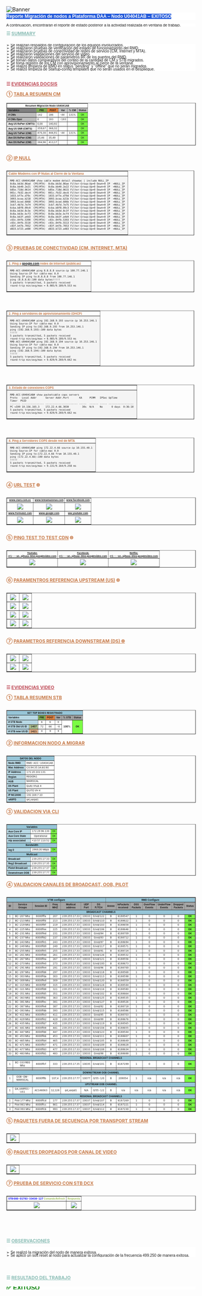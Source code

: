 <html>
<head>
<meta charset="UTF-8" />
    <meta name="viewport" content=
        "width=device-width, initial-scale=1.0" <meta/>
<title>DAA Report</title>
</head>
<body>
<img src="https://github.com/rodoxplo/daa/blob/main/template-daa-raw/IMG-20250306104014185.png?raw=true" alt="Banner">
<pre align="left"; style="white-space:pre-line; line-height:20.0px; font-size:12px; font-weight:bold; background:#ffffff; font-family:arial; margin-top:0; margin-bottom:10px; padding:0"><span style="background:#245bdb; color:white">Reporte Migración de nodos a Plataforma DAA – Nodo U04041AB – EXITOSO
</span></pre>

<pre style="white-space:pre-line; line-height:8px; font-family:arial; font-size:10px; background:#ffffff; margin-bottom:10px">A continuación, encontrarán el reporte de estado posterior a la actividad realizada en ventana de trabajo.
</pre>

<p style="color:#8abdb5; font-size:12px; font-weight:bold; margin:0; padding-bottom:10px">☰ <u>SUMMARY</u></p>

<pre style="white-space:pre-line; line-height:8px; font-family:arial; font-size:10px; background:#ffffff">
➢ Se realizan respaldos de configuración de los equipos involucrados.
➢ Se realizaron pruebas de verificación del estado de funcionamiento del RMD.
➢ Se realizaron pruebas de conectividad de redes de servicio (CM, Internet y MTA).
➢ Se realizaron validaciones del servicio de video.
➢ Se realizaron validaciones de parámetros RF de los puertos del RMD.
➢ Se toman datos comparativos del conteo de la cantidad de CM y STB migrados.
➢ Se toma registro de los CM con aprovisionamiento al cierre de la ventana.
➢ Se realizó limpieza de RMD en status "pending" y "offline" que no serán migrados.
➢ Se realizó limpieza de Startup-config templates que no serán usados en el despliegue.
</pre>
<br>
<p style="color:#bf4c58; font-size:12px; font-weight:bold; margin:0; padding:0px">☰ <u>EVIDENCIAS DOCSIS</u></p>

<p style="color:#c77b4a; font-size:12px; font-weight:bold; padding-top:0; padding-bottom:0">① <u>TABLA RESUMEN CM</u></p>

<table border="1"; style="width:auto; line-height:8px; ">
  <tr>
    <th colspan="6"; style="font-weight:bold; text-align:center; vertical-align:middle; font-size:0.4em">Resumen Migración Nodo U04041AB</th>
  </tr>
    <tr>
    <th align="left"; style="background:#808080; vertical-align:middle; font-size:0.4em">Variables</th>
    <th style="background:#7FAC53; text-align:center; vertical-align:middle; font-size:0.4em">PRE</th> 
    <th style="background:#DE8242; text-align:center; vertical-align:middle; font-size:0.4em">POST</th> 
    <th style="background:#BFBFBF; text-align:center; vertical-align:middle; font-size:0.4em">Var</th>
    <th style="background:#BFBFBF; text-align:center; vertical-align:middle; font-size:0.4em">% CM</th> 
    <th style="background:#BFBFBF; text-align:center; vertical-align:middle; font-size:0.4em">Status</th> 
  </tr>
  <tr>
    <th align="left"; style="background:#BFBFBF; font-size:0.4em; vertical-align:middle"># CMs</th>
    <td style="font-size:0.4em; vertical-align:middle">142</td>
    <td style="font-size:0.4em; vertical-align:middle">186</td>
    <td style="font-size:0.4em; vertical-align:middle">-44</td>
    <td style="font-size:0.4em; vertical-align:middle">131%</td>
    <td style="background:#7BFC45; text-align:center; vertical-align:middle; font-size:0.4em">OK</td>
  </tr>
<tr>
    <th align="left"; style="background:#BFBFBF; font-size:0.4em; vertical-align:middle"># CMs Oper</th>
    <td style="font-size:0.4em; vertical-align:middle">0</td>
    <td style="font-size:0.4em; vertical-align:middle">183</td>
    <td style="font-size:0.4em; vertical-align:middle">-183</td>
    <td style="font-size:0.4em; vertical-align:middle"></td>
    <td style="background:#7BFC45; text-align:center; vertical-align:middle; font-size:0.4em">OK</td>
  </tr>
  <tr>
    <th align="left"; style="background:#F2F2F2; font-size:0.4em; vertical-align:middle">Avg US RxPwr (CMTS)</th>
    <td style="font-size:0.4em; vertical-align:middle">0,00</td>
    <td style="font-size:0.4em; vertical-align:middle">140,92</td>
    <td style="font-size:0.4em; vertical-align:middle"></td>
    <td style="font-size:0.4em; vertical-align:middle"></td>
    <td style="background:#7BFC45; text-align:center; vertical-align:middle; font-size:0.4em">OK</td>
  </tr>
  <tr>
    <th align="left"; style="background:#F2F2F2; font-size:0.4em; vertical-align:middle">Avg US SNR (CMTS)</th>
    <td style="font-size:0.4em; vertical-align:middle">359,67</td>
    <td style="font-size:0.4em; vertical-align:middle">368,32</td>
    <td style="font-size:0.4em; vertical-align:middle"></td>
    <td style="font-size:0.4em; vertical-align:middle"></td>
    <td style="background:#7BFC45; text-align:center; vertical-align:middle; font-size:0.4em">OK</td>
  </tr>
  <tr>
    <th align="left"; style="background:#BFBFBF; font-size:0.4em; vertical-align:middle">Avg US TxPwr (CM)</th>
    <td style="font-size:0.4em; vertical-align:middle">470,30</td>
    <td style="font-size:0.4em; vertical-align:middle">444,91</td>
    <td style="font-size:0.4em; vertical-align:middle">-44</td>
    <td style="font-size:0.4em; vertical-align
      :middle">131%</td>
    <td style="background:#7BFC45; text-align:center; vertical-align:middle; font-size:0.4em">OK</td>
  </tr>
  <tr>
    <th align="left"; style="background:#BFBFBF; font-size:0.4em; vertical-align:middle">Ave DS RxPwr (CM)</th>
    <td style="font-size:0.4em; vertical-align:middle">25,46</td>
    <td style="font-size:0.4em; vertical-align:middle">35,49</td>
    <td style="font-size:0.4em; vertical-align:middle"></td>
    <td style="font-size:0.4em; vertical-align:middle"></td>
    <td style="background:#7BFC45; text-align:center; vertical-align:middle; font-size:0.4em">OK</td>
  </tr>
  <tr>
    <th align="left"; style="background:#BFBFBF; font-size:0.4em; vertical-align:middle">Ave DS RxPwr (CM)</th>
    <td style="font-size:0.4em; vertical-align:middle">384,96</td>
    <td style="font-size:0.4em; vertical-align:middle">413,17</td>
    <td style="font-size:0.4em; vertical-align:middle"></td>
    <td style="font-size:0.4em; vertical-align:middle"></td>
    <td style="background:#7BFC45; text-align:center; vertical-align:middle; font-size:0.4em">OK</td>
  </tr>
</table>

<p style="color:#c77b4a; font-size:12px; font-weight:bold; padding-top:10; padding-bottom:10">② <u>IP NULL</u></p>

<table border="1"; style="width:500px; line-height:8px">
<th style="color:#c77b4a; font-size:8; font-weight:bold; text-align:left">Cable Modems con IP Nulas al Cierre de la Ventana</th>
  <tr>
    <td style="font-family:Consolas,courier new; background:#f4f4f4; vertical-align:middle; text-align:left">
      <pre style="white-space:pre-line; line-height:8px; font-size:0.5em">
RMD-ACC-U04041AB# show cable modem detail showmac | include NULL_IP     
8c8a.bb3d.86ad  CPE(MTA)  8c8a.bb3d.86ae Filter-Group:Up=0 Down=0 IP  =NULL_IP
8c8a.bb40.2e21  CPE(MTA)  8c8a.bb40.2e22 Filter-Group:Up=0 Down=0 IP  =NULL_IP
b85e.718d.0614  CPE(MTA)  b85e.718d.0615 Filter-Group:Up=0 Down=0 IP  =NULL_IP
001c.fb32.dec4  CPE(MTA)  001c.fb32.dec6 Filter-Group:Up=0 Down=0 IP  =NULL_IP
1033.bf7e.d79c  CPE(MTA)  1033.bf7e.d79d Filter-Group:Up=0 Down=0 IP  =NULL_IP
3093.bcea.b218  CPE(MTA)  3093.bcea.b21b Filter-Group:Up=0 Down=0 IP  =NULL_IP
3093.bced.6068  CPE(MTA)  3093.bced.606b Filter-Group:Up=0 Down=0 IP  =NULL_IP
3cb7.4b7d.7e74  CPE(MTA)  3cb7.4b7d.7e75 Filter-Group:Up=0 Down=0 IP  =NULL_IP
6cba.b8f8.09c0  CPE(MTA)  6cba.b8f8.09c3 Filter-Group:Up=0 Down=0 IP  =NULL_IP
8c8a.bb3d.8c3e  CPE(MTA)  8c8a.bb3d.8c3f Filter-Group:Up=0 Down=0 IP  =NULL_IP
8c8a.bb3e.bcf3  CPE(MTA)  8c8a.bb3e.bcf4 Filter-Group:Up=0 Down=0 IP  =NULL_IP
8c8a.bb3f.a4d3  CPE(MTA)  8c8a.bb3f.a4d4 Filter-Group:Up=0 Down=0 IP  =NULL_IP
c03c.04fb.5390  CPE(MTA)  c03c.04fb.5393 Filter-Group:Up=0 Down=0 IP  =NULL_IP
c03c.04fb.5510  CPE(MTA)  c03c.04fb.5513 Filter-Group:Up=0 Down=0 IP  =NULL_IP
c83f.b47b.7052  CPE(MTA)  c83f.b47b.7053 Filter-Group:Up=0 Down=0 IP  =NULL_IP
d833.b723.a480  CPE(MTA)  d833.b723.a483 Filter-Group:Up=0 Down=0 IP  =NULL_IP
    </pre>
    </td>
  </tr>
</table>

<p style="color:#c77b4a; font-size:12px; font-weight:bold; padding-top:10; padding-bottom:10">③ <u>PRUEBAS DE CONECTIVIDAD (CM, INTERNET, MTA)</u></p>

<table border="1"; style="width:500px; line-height:8px">
<th style="color:#c77b4a; font-size:8; font-weight:bold; text-align:left">1. Ping a <a href="www.claro.com.ec">google.com</a> redes de Internet (públicas)</th>
  <tr>
    <td style="font-family:Consolas,courier new; background:#f4f4f4; vertical-align:middle; text-align:left">
      <pre style="white-space:pre-line; line-height:8px; font-size:0.5em">
RMD-ACC-U04041AB# ping 8.8.8.8 source-ip 100.77.146.1
Using Source-IP for cable-mac 0.0
Sending IP ping to:8.8.8.8 from 100.77.146.1
ping (8.8.8.8):100 data bytes!!!!!
5 packets transmitted, 5 packets received
round-trip min/avg/max = 8.985/9.189/9.553 ms
    </pre>
		</td>
  </tr> 
</table>
</ul>
<br>

<table border="1"; style="width:500px; line-height:8px">
<th style="color:#c77b4a; font-size:8; font-weight:bold; text-align:left">2. Ping a servidores de aprovisionamiento (DHCP)</th>
  <tr>
    <td style="font-family:Consolas,courier new; background:#f4f4f4; vertical-align:middle; text-align:left">
      <pre style="white-space:pre-line; line-height:8px; font-size:0.5em">
RMD-ACC-U04041AB# ping 192.168.9.193 source-ip 10.253.146.1
Using Source-IP for cable-mac 0.0
Sending IP ping to:192.168.9.193 from 10.253.146.1
ping (192.168.9.193):100 data bytes
!!!!!
5 packets transmitted, 5 packets received
round-trip min/avg/max = 8.985/9.189/9.553 ms
RMD-ACC-U04041AB# ping 192.168.9.194 source-ip 10.253.146.1
Using Source-IP for cable-mac 0.0
Sending IP ping to:192.168.9.194 from 10.253.146.1
ping (192.168.9.194):100 data bytes
!!!!!
5 packets transmitted, 5 packets received
round-trip min/avg/max = 9.029/9.269/9.662 ms
    </pre>
		</td>
  </tr>
</table>
<br>
<table border="1"; style="width:500px; line-height:8px">
<th style="color:#c77b4a; font-size:8; font-weight:bold; text-align:left">3. Estado de conexiones COPS</th>
  <tr>
    <td style="font-family:Consolas,courier new; text-align:left; background:#f4f4f4; vertical-align:middle; text-align:left">
      <pre style="white-space:pre-line; line-height:8px; font-size:0.5em">
RMD-ACC-U04041AB# show packetcable cops servers
Proto   Local Addr      Server Addr.Port       KA     PCMM   IPSec UpTime
Timer  PSID
------- --------------- ---------------------- -----  ------ ----- -----------------
PC vI09 10.156.165.3    172.22.4.66.3030         30s  N/A    No      0 days  0:36:10
5 packets transmitted, 5 packets received
round-trip min/avg/max = 9.029/9.269/9.662 ms
    </pre>
		</td>
  </tr>
</table>
<br>
<table border="1"; style="width:500px; line-height:8px">
<th style="color:#c77b4a; font-size:8; font-weight:bold; text-align:left">4. Ping a Servidores COPS desde red de MTA</th>
<tr>
    <td style="font-family:Consolas,courier new; text-align:left; background:#f4f4f4; vertical-align:middle; text-align:left">
    <pre style="white-space:pre-line; line-height:8px; font-size:0.5em">
RMD-ACC-U04041AB# ping 172.22.4.66 source-ip 10.155.40.1
Using Source-IP for cable-mac 0.0
Sending IP ping to:172.22.4.66 from 10.155.40.1
ping (172.22.4.66):100 data bytes
!!!!!
5 packets transmitted, 5 packets received
round-trip min/avg/max = 9.131/9.164/9.258 ms
    </pre>
		</td>
  </tr>
</table>

<p style="color:#c77b4a; font-size:12px; font-weight:bold; padding-top:10; padding-bottom:10">④ <u>URL TEST</u> 🌐</p>

<table border="1"; style="width:auto; line-height:8px">
  <tr>
    <th style="font-weight:bold; text-align:center; vertical-align:middle; font-size:0.4em"><a href="http://www.claro.com.ec" target="_blank">www.claro.com.ec</a></th>
    <th style="font-weight:bold; text-align:center; vertical-align:middle; font-size:0.4em"><a href="http://www.teleamazonas.com">www.teleamazonas.com</a></th>
    <th style="font-weight:bold; text-align:center; vertical-align:middle; font-size:0.4em"><a href="http://www.facebook.com">www.facebook.com</a></th>
  </tr>
    <tr>
    <td style="text-align:center; vertical-align:middle"><img src="https://github.com/rodoxplo/daa/blob/main/template-daa-raw/Pasted%20image%2020250306125735.png?raw=true"></td>
    <td style="text-align:center; vertical-align:middle"><img src="https://github.com/rodoxplo/daa/blob/main/template-daa-raw/Pasted%20image%2020250306115528.png?raw=true"></td>
    <td style="text-align:center; vertical-align:middle"><img src="https://github.com/rodoxplo/daa/blob/main/template-daa-raw/Pasted%20image%2020250306125735.png?raw=true"></td>
  </tr>
    <tr>
    <th style="font-weight:bold; text-align:center; vertical-align:middle; font-size:0.4em"><a href="http://www.Formula1.com">www.Formula1.com</a></th>
    <th style="font-weight:bold; text-align:center; vertical-align:middle; font-size:0.4em"><a href="http://www.google.com">www.google.com</a></th>
    <th style="font-weight:bold; text-align:center; vertical-align:middle; font-size:0.4em"><a href="http://ww.youtube.com">ww.youtube.com</a></th>
  </tr>
    <tr>
    <td style="text-align:center; vertical-align:middle"><img src="https://github.com/rodoxplo/daa/blob/main/template-daa-raw/Pasted%20image%2020250306115353.png?raw=true"></td>
    <td style="text-align:center; vertical-align:middle"><img src="https://github.com/rodoxplo/daa/blob/main/template-daa-raw/Pasted%20image%2020250306115357.png?raw=true"></td>
    <td style="text-align:center; vertical-align:middle"><img src="https://github.com/rodoxplo/daa/blob/main/template-daa-raw/Pasted%20image%2020250306115225.png?raw=true"></td>
  </tr>  
  </table>

<p style="color:#c77b4a; font-size:12px; font-weight:bold; padding-top:10; padding-bottom:10">⑤ <u>PING TEST TO TEST CDN</u> 🌐</p>

<table border="1"; style="width:auto; line-height:8px">
  <tr>
    <th style="font-weight:bold; text-align:center; vertical-align:middle; font-size:0.4em; white-space:pre-line"><a href="http://rr1---sn-xj0uxa-btxs.googlevideo.com">Youtube:
    rr1---sn-xj0uxa-btxs.googlevideo.com</a></th>
    <th style="font-weight:bold; text-align:center; vertical-align:middle; font-size:0.4em; white-space:pre-line"><a href="http://rr1---sn-xj0uxa-btxs.googlevideo.com">Facebook:
    rr1---sn-xj0uxa-btxs.googlevideo.com</a></th>
    <th style="font-weight:bold; text-align:center; vertical-align:middle; font-size:0.4em; white-space:pre-line"><a href="http://rr1---sn-xj0uxa-btxs.googlevideo.com">Netflix:
    rr1---sn-xj0uxa-btxs.googlevideo.com</a></th>
  </tr>
    <tr>
    <td style="text-align:center; vertical-align:middle"><img src="https://github.com/rodoxplo/daa/blob/main/template-daa-raw/Pasted%20image%2020250306115211.png?raw=true"></td>
    <td style="text-align:center; vertical-align:middle"><img src="https://github.com/rodoxplo/daa/blob/main/template-daa-raw/Pasted%20image%2020250306115225.png?raw=true"></td>
    <td style="text-align:center; vertical-align:middle"><img src="https://github.com/rodoxplo/daa/blob/main/template-daa-raw/Pasted%20image%2020250306115233.png?raw=true"></td>
  </tr>
  </table>

<p style="color:#c77b4a; font-size:12px; font-weight:bold; padding-top:10; padding-bottom:10">⑥ <u>PARAMENTROS REFERENCIA UPSTREAM (US)</u> 🌐</p>

<table border="1"; style="width:auto; line-height:8px">
  <tr>
      <td style="text-align:center; vertical-align:middle"><img src="https://github.com/rodoxplo/daa/blob/main/template-daa-raw/Pasted%20image%2020250306125501.png?raw=true"></td>
      <td align="left"; style="text-align:center; vertical-align:middle"><img src="https://github.com/rodoxplo/daa/blob/main/template-daa-raw/Pasted%20image%2020250306125520.png?raw=true"></td>
</tr>
<tr>
      <td style="text-align:center; vertical-align:middle"><img src="https://github.com/rodoxplo/daa/blob/main/template-daa-raw/Pasted%20image%2020250306125600.png?raw=true"></td>
      <td align="left"; style="text-align:center; vertical-align:middle"><img src="https://github.com/rodoxplo/daa/blob/main/template-daa-raw/Pasted%20image%2020250306125607.png?raw=true"></td>
</tr>
<tr>
      <td style="text-align:center; vertical-align:middle"><img src="https://github.com/rodoxplo/daa/blob/main/template-daa-raw/Pasted%20image%2020250306125613.png?raw=true"></td>
      <td align="left"; style="text-align:center; vertical-align:middle"><img src="https://github.com/rodoxplo/daa/blob/main/template-daa-raw/Pasted%20image%2020250306125637.png?raw=true"></td>
</tr>
<tr>
      <td style="text-align:center; vertical-align:middle"><img src="https://github.com/rodoxplo/daa/blob/main/template-daa-raw/Pasted%20image%2020250306125649.png?raw=true"></td>
      <td align="left"; style="text-align:center; vertical-align:middle"><img src="https://github.com/rodoxplo/daa/blob/main/template-daa-raw/Pasted%20image%2020250306125656.png?raw=true"></td>
</tr>
  </table>

<p style="color:#c77b4a; font-size:12px; font-weight:bold; padding-top:10; padding-bottom:10">⑦ <u>PARAMETROS REFERENCIA DOWNSTREAM (DS) 🌐</u></p>

<table border="1"; style="width:auto; line-height:8px">
<tr>
      <td align="left"; style="text-align:center; vertical-align:middle"><img src="https://github.com/rodoxplo/daa/blob/main/template-daa-raw/IMG-20250306114236406.png?raw=true"></td>
      <td align="left"; style="text-align:center; vertical-align:middle"><img src="https://github.com/rodoxplo/daa/blob/main/template-daa-raw/IMG-20250306114239811.png?raw=true"></td>
</tr>
<tr>
      <td align="left"; style="text-align:center; vertical-align:middle"><img src="https://github.com/rodoxplo/daa/blob/main/template-daa-raw/IMG-20250306114244251.png?raw=true"></td>
      <td align="left"; style="text-align:center; vertical-align:middle"><img src="https://github.com/rodoxplo/daa/blob/main/template-daa-raw/IMG-20250306114249653.png?raw=true"></td>
</tr>
  </table>
<br>

<p style="color:#bf4c58; font-size:12px; font-weight:bold; margin:0; padding:0px">☰ <u>EVIDENCIAS VIDEO</u></p>
<p style="color:#c77b4a; font-size:12px; font-weight:bold; padding-top:0; padding-bottom:10">① <u>TABLA RESUMEN STB</u></p>

<table border="1"; style="width:auto; line-height:8px">
<tr>
	<th colspan="7"; style="background:#97C5D7; font-weight:bold; text-align:center; vertical-align:middle; font-size:0.4em">SET TOP BOXES REGISTRADO</th>
</tr>
  <tr>
    <th colspan="2"; style="background:#B9D9E5; text-align:left; vertical-align:middle; font-size:0.4em">Variables</th>
    <th style="background:#7FAC53; text-align:center; vertical-align:middle; font-size:0.4em">PRE</th> 
    <th style="background:#DE8242; text-align:center; vertical-align:middle; font-size:0.4em">POST</th> 
    <th style="background:#A6A6A6; text-align:center; vertical-align:middle; font-size:0.4em">Var</th>
    <th style="background:#A6A6A6; text-align:center; vertical-align:middle; font-size:0.4em">% STB</th> 
    <th style="background:#A6A6A6; text-align:center; vertical-align:middle; font-size:0.4em">Status</th> 
  </tr>
  <tr>
    <th colspan="2"; style="background:#B9D9E5; text-align:left; vertical-align:middle; font-size:0.4em"># STB Nodo</th>
    <td style="background:white; text-align:center; vertical-align:middle; font-size:0.4em">6</td>
    <td style="background:white; text-align:center; vertical-align:middle; font-size:0.4em">6</td>
    <td style="background:white; text-align:center; vertical-align:middle; font-size:0.4em">0</td>
    <td rowspan="3"; style="background:white; text-align:center; vertical-align:middle; font-weight:bold; font-size:0.4em">100%</td>
    <td rowspan="3"; style="background:#7BFC45; text-align:center; vertical-align:middle; font-weight:bold; font-size:0.4em">OK</td>
  </tr>
  <tr>
    <th style="background:#B9D9E5; text-align:left; vertical-align:middle; font-size:0.4em"># STB Old US ID</th>
    <th style="background:#B1C595; text-align:center; vertical-align:middle; font-size:0.4em">1407</th> 
    <td style="background:white; text-align:center; vertical-align:middle; font-size:0.4em">72</td>
    <td style="background:white; text-align:center; vertical-align:middle; font-size:0.4em">66</td>
    <td style="background:white; text-align:center; vertical-align:middle; font-size:0.4em">-6</td>
  </tr>
  <tr>
    <th style="background:#B9D9E5; text-align:left; vertical-align:middle; font-size:0.4em"># STB new US ID</th>
    <th style="background:#EAB38A; text-align:center; vertical-align:middle; font-size:0.4em">1421</th> 
    <td style="background:white; text-align:center; vertical-align:middle; font-size:0.4em">0</td>
    <td style="background:white; text-align:center; vertical-align:middle; font-size:0.4em">9</td>
    <td style="background:white; text-align:center; vertical-align:middle; font-size:0.4em">9</td>
  </tr>
</table>

<p style="color:#c77b4a; font-size:12px; font-weight:bold; padding-top:0; padding-bottom:10">② <u>INFORMACION NODO A MIGRAR</u></p>

<table border="1"; style="width:auto; line-height:8px">
<tr>
	<th colspan="2"; align="center"; style="background:#97C5D7; text-align:center; vertical-align:middle; font-size:0.4em">DATOS DEL NODO</th>
</tr>
  <tr>
    <th style="background:#B9D9E5; text-align:left; vertical-align:middle; font-size:0.4em">Nodo RMD</th><td style="background:white; text-align:left; vertical-align:middle;  font-size:0.4em">RMD-ACC-U04041AB</td></tr><tr>
    <th style="background:#B9D9E5; text-align:left; vertical-align:middle; font-size:0.4em">Mac Address</th><td style="background:white; text-align:left; vertical-align:middle;  font-size:0.4em">C0:94:35:3A:60:90</td></tr><tr>
    <th style="background:#B9D9E5; text-align:left; vertical-align:middle; font-size:0.4em">IP Address</th><td style="background:white; text-align:left; vertical-align:middle;  font-size:0.4em">172.20.102.131</td></tr><tr>
    <th style="background:#B9D9E5; text-align:left; vertical-align:middle;  font-size:0.4em">Region</th><td style="background:white; text-align:left; vertical-align:middle;  font-size:0.4em">REGION1</td></tr><tr>
    <th style="background:#B9D9E5; text-align:left; vertical-align:middle;  font-size:0.4em">HUB</th><td style="background:white; text-align:left; vertical-align:middle;  font-size:0.4em">MARISCAL</td></tr><tr>
    <th style="background:#B9D9E5; text-align:left; vertical-align:middle;  font-size:0.4em">DS Plant</th><td style="background:white; text-align:left; vertical-align:middle;  font-size:0.4em">Quito Vhub 4</td></tr><tr>
    <th style="background:#B9D9E5; text-align:left; vertical-align:middle;  font-size:0.4em">US Plant</th><td style="background:white; text-align:left; vertical-align:middle;  font-size:0.4em">QUITO VH 4</td></tr><tr>
    <th style="background:#B9D9E5; text-align:left; vertical-align:middle;  font-size:0.4em">IP NC2000</th><td style="background:white; text-align:left; vertical-align:middle;  font-size:0.4em">192.168.7.10</td></tr><tr>
    <th style="background:#B9D9E5; text-align:left; vertical-align:middle;  font-size:0.4em">vARPD</th><td style="background:white; text-align:left; vertical-align:middle;  font-size:0.4em">q4_varpd1</td>
  </tr>
</table>

<p style="color:#c77b4a; font-size:12px; font-weight:bold; padding-top:0; padding-bottom:10">③ <u>VALIDACION VIA CLI</u></p>

<table border="1"; style="width:auto; line-height:8px">
  <tr>
    <th colspan="3"; style="background:#97C5D7; text-align:center; vertical-align:middle; font-size:0.4em">Variables</th>
  </tr>
  <tr>
    <th style="background:#B9D9E5; text-align:left; vertical-align:middle; font-size:0.4em">Aux Core IP</th>
    <td style="background:white; text-align:center; vertical-align:middle; font-size:0.4em">172.29.96.130</td>
    <td style="background:#7BFC45; text-align:center; vertical-align:middle; font-size:0.4em">OK</td>
  </tr>
  <tr>
    <th style="background:#B9D9E5; text-align:left; vertical-align:middle; font-size:0.4em">Aux Core State</th>
    <td style="background:white; text-align:center; vertical-align:middle; font-size:0.4em">Operational</td>
    <td style="background:#7BFC45; text-align:center; vertical-align:middle; font-size:0.4em">OK</td>
  </tr>
  <tr>
	<th style="background:#B9D9E5; text-align:left; vertical-align:middle; font-size:0.4em">ntp associated</th>
    <td style="background:white; text-align:center; vertical-align:middle; font-size:0.4em">*10.57.110.52</td>
    <td style="background:#7BFC45; text-align:center; vertical-align:middle; font-size:0.4em">OK</td>
  </tr>
<tr>
    <th colspan="3"; style="background:#97C5D7; text-align:center; vertical-align:middle; font-size:0.4em">Bandwidth</th>
  </tr>
  <tr>
	<th style="background:#B9D9E5; text-align:left; vertical-align:middle; font-size:0.4em">lag 0</th>
    <td style="background:white; text-align:center; vertical-align:middle; font-size:0.4em">2969,00 Mbps</td>
    <td style="background:#7BFC45; text-align:center; vertical-align:middle; font-size:0.4em">OK</td>
  </tr>
  <tr>
    <th colspan="3"; style="background:#97C5D7; text-align:center; vertical-align:middle; font-size:0.4em">Multicast</th>
  </tr>
  <tr>
	<th style="background:#B9D9E5; text-align:left; vertical-align:middle; font-size:0.4em">Broadcast</th>
    <td style="background:white; text-align:center; vertical-align:middle; font-size:0.4em">239.255.17.33</td>
    <td style="background:#7BFC45; text-align:center; vertical-align:middle; font-size:0.4em">OK</td>
  </tr>
  <tr>
  	<th style="background:#B9D9E5; text-align:left; vertical-align:middle; font-size:0.4em">Reg2 Broadcast</th>
    <td style="background:white; text-align:center; vertical-align:middle; font-size:0.4em">239.255.17.35</td>
    <td style="background:#7BFC45; text-align:center; vertical-align:middle; font-size:0.4em">OK</td>
  </tr>
  <tr>
    <th style="background:#B9D9E5; text-align:left; vertical-align:middle; font-size:0.4em">Piolot Broadcast</th>
    <td style="background:white; text-align:center; vertical-align:middle; font-size:0.4em">239.255.17.37</td>
    <td style="background:#7BFC45; text-align:center; vertical-align:middle; font-size:0.4em">OK</td>
  </tr>
    <tr>
    <th style="background:#B9D9E5; text-align:left; vertical-align:middle; font-size:0.4em">Downstream OOB</th>
    <td style="background:white; text-align:center; vertical-align:middle; font-size:0.4em">239.255.17.77</td>
    <td style="background:#7BFC45; text-align:center; vertical-align:middle; font-size:0.4em">OK</td>
  </tr>
</table>

<p style="color:#c77b4a; font-size:12px; font-weight:bold; padding-top:0; padding-bottom:10">④ <u>VALIDACION CANALES DE BROADCAST, OOB, PILOT</u></p>

<table border="1"; style="width:auto; line-height:8px">
<tr>
	<th colspan="7"; style="background:#97C5D7; text-align:center; vertical-align:middle; font-size:0.4em">VTM configure</th>
<th colspan="7"; style="background:#97C5D7; text-align:center; vertical-align:middle; font-size:0.4em">RMD Configure</th>
</tr>
  <tr>
    <th style="background:#A6A6A6; text-align:center; vertical-align:middle; font-size:0.4em">ID</th>
    <th style="background:#A6A6A6; text-align:center; vertical-align:middle; font-size:0.4em; width:1px">Service Groups</th>
    <th style="background:#A6A6A6; text-align:center; vertical-align:middle; font-size:0.4em; width:10%">Session ID</th>
    <th style="background:#A6A6A6; text-align:center; vertical-align:middle; font-size:0.4em">Freq MHZ</th>
    <th style="background:#A6A6A6; text-align:center; vertical-align:middle; font-size:0.4em">Multicat address</th>
    <th style="background:#A6A6A6; text-align:center; vertical-align:middle; font-size:0.4em">UDP Port</th>
    <th style="background:#A6A6A6; text-align:center; vertical-align:middle; font-size:0.4em">DS P/TCH</th>
    <th style="background:#A6A6A6; text-align:center; vertical-align:middle; font-size:0.4em">Annex</th>
    <th style="background:#A6A6A6; text-align:center; vertical-align:middle; font-size:0.4em">InPackets received</th>
    <th style="background:#A6A6A6; text-align:center; vertical-align:middle; font-size:0.4em">OSS Packets</th>
    <th style="background:#A6A6A6; text-align:center; vertical-align:middle; font-size:0.4em">OverFlow Events</th>
    <th style="background:#A6A6A6; text-align:center; vertical-align:middle; font-size:0.4em">UnderFlow Events</th>
    <th style="background:#A6A6A6; text-align:center; vertical-align:middle; font-size:0.4em">Dropped Packets</th>
    <th style="background:#A6A6A6; text-align:center; vertical-align:middle; font-size:0.4em">Status</th>
  </tr>
  <tr>
	  <th colspan="14"; style="background:#97C5D7; text-align:center; vertical-align:middle; font-size:0.4em">BROADCAST CHANNELS</th>
  </tr>
<tr>
	<td style="text-align:center; vertical-align:middle; font-size:0.4em">1</td><td style="text-align:center; vertical-align:middle; font-size:0.4em">BC-207 Mhz</td>
	<td style="text-align:center; vertical-align:middle; font-size:0.4em">8000fffa</td><td style="text-align:center; vertical-align:middle; font-size:0.4em">207</td><td style="text-align:center; vertical-align:middle; font-size:0.4em">239.255.17.33</td><td style="text-align:center; vertical-align:middle; font-size:0.4em">10033</td><td style="text-align:center; vertical-align:middle; font-size:0.4em">0/vid/122</td><td style="text-align:center; vertical-align:middle; font-size:0.4em">B</td><td style="text-align:center; vertical-align:middle; font-size:0.4em">6188547</td><td style="text-align:center; vertical-align:middle; font-size:0.4em">1</td><td style="text-align:center; vertical-align:middle; font-size:0.4em">0</td><td style="text-align:center; vertical-align:middle; font-size:0.4em">0</td><td style="text-align:center; vertical-align:middle; font-size:0.4em">0</td><td style="background:#7BFC45; text-align:center; vertical-align:middle; font-weight:bold; font-size:0.4em">OK</td>
</tr>
<tr>
	<td style="text-align:center; vertical-align:middle; font-size:0.4em">2</td><td style="text-align:center; vertical-align:middle; font-size:0.4em">BC-213 Mhz</td><td style="text-align:center; vertical-align:middle; font-size:0.4em">8000fffd</td><td style="text-align:center; vertical-align:middle; font-size:0.4em">213</td><td style="text-align:center; vertical-align:middle; font-size:0.4em">239.255.17.33</td><td style="text-align:center; vertical-align:middle; font-size:0.4em">10033</td><td style="text-align:center; vertical-align:middle; font-size:0.4em">0/vid/110</td><td style="text-align:center; vertical-align:middle; font-size:0.4em">B</td><td style="text-align:center; vertical-align:middle; font-size:0.4em">6188622</td><td style="text-align:center; vertical-align:middle; font-size:0.4em">1</td><td style="text-align:center; vertical-align:middle; font-size:0.4em">0</td><td style="text-align:center; vertical-align:middle; font-size:0.4em">0</td><td style="text-align:center; vertical-align:middle; font-size:0.4em">0</td><td style="background:#7BFC45; text-align:center; vertical-align:middle; font-weight:bold; font-size:0.4em">OK</td>
</tr>
<tr>
	<td style="text-align:center; vertical-align:middle; font-size:0.4em">3</td><td style="text-align:center; vertical-align:middle; font-size:0.4em">BC-219 Mhz</td><td style="text-align:center; vertical-align:middle; font-size:0.4em">8000ffef</td><td style="text-align:center; vertical-align:middle; font-size:0.4em">219</td><td style="text-align:center; vertical-align:middle; font-size:0.4em">239.255.17.33</td><td style="text-align:center; vertical-align:middle; font-size:0.4em">10033</td><td style="text-align:center; vertical-align:middle; font-size:0.4em">0/vid/103</td><td style="text-align:center; vertical-align:middle; font-size:0.4em">B</td><td style="text-align:center; vertical-align:middle; font-size:0.4em">6188658</td><td style="text-align:center; vertical-align:middle; font-size:0.4em">1</td><td style="text-align:center; vertical-align:middle; font-size:0.4em">0</td><td style="text-align:center; vertical-align:middle; font-size:0.4em">0</td><td style="text-align:center; vertical-align:middle; font-size:0.4em">0</td><td style="background:#7BFC45; text-align:center; vertical-align:middle; font-weight:bold; font-size:0.4em">OK</td>
</tr>
<tr>
	<td style="text-align:center; vertical-align:middle; font-size:0.4em">4</td><td style="text-align:center; vertical-align:middle; font-size:0.4em">BC-225 Mhz</td><td style="text-align:center; vertical-align:middle; font-size:0.4em">8000ffee</td><td style="text-align:center; vertical-align:middle; font-size:0.4em">225</td><td style="text-align:center; vertical-align:middle; font-size:0.4em">239.255.17.33</td><td style="text-align:center; vertical-align:middle; font-size:0.4em">10033</td><td style="text-align:center; vertical-align:middle; font-size:0.4em">0/vid/106</td><td style="text-align:center; vertical-align:middle; font-size:0.4em">B</td><td style="text-align:center; vertical-align:middle; font-size:0.4em">6188646</td><td style="text-align:center; vertical-align:middle; font-size:0.4em">1</td><td style="text-align:center; vertical-align:middle; font-size:0.4em">0</td><td style="text-align:center; vertical-align:middle; font-size:0.4em">0</td><td style="text-align:center; vertical-align:middle; font-size:0.4em">0</td><td style="background:#7BFC45; text-align:center; vertical-align:middle; font-weight:bold; font-size:0.4em">OK</td>
</tr>
<tr>
	<td style="text-align:center; vertical-align:middle; font-size:0.4em">5</td><td style="text-align:center; vertical-align:middle; font-size:0.4em">BC-231 Mhz</td><td style="text-align:center; vertical-align:middle; font-size:0.4em">8000ffed</td><td style="text-align:center; vertical-align:middle; font-size:0.4em">231</td><td style="text-align:center; vertical-align:middle; font-size:0.4em">239.255.17.33</td><td style="text-align:center; vertical-align:middle; font-size:0.4em">10033</td><td style="text-align:center; vertical-align:middle; font-size:0.4em">0/vid/94 </td><td style="text-align:center; vertical-align:middle; font-size:0.4em">B</td><td style="text-align:center; vertical-align:middle; font-size:0.4em">6188709</td><td style="text-align:center; vertical-align:middle; font-size:0.4em">1</td><td style="text-align:center; vertical-align:middle; font-size:0.4em">0</td><td style="text-align:center; vertical-align:middle; font-size:0.4em">0</td><td style="text-align:center; vertical-align:middle; font-size:0.4em">0</td><td style="background:#7BFC45; text-align:center; vertical-align:middle; font-weight:bold; font-size:0.4em">OK</td>
</tr>
<tr>
	<td style="text-align:center; vertical-align:middle; font-size:0.4em">6</td><td style="text-align:center; vertical-align:middle; font-size:0.4em">BC-237 Mhz</td><td style="text-align:center; vertical-align:middle; font-size:0.4em">8000ffd2</td><td style="text-align:center; vertical-align:middle; font-size:0.4em">237</td><td style="text-align:center; vertical-align:middle; font-size:0.4em">239.255.17.33</td><td style="text-align:center; vertical-align:middle; font-size:0.4em">10033</td><td style="text-align:center; vertical-align:middle; font-size:0.4em">0/vid/93 </td><td style="text-align:center; vertical-align:middle; font-size:0.4em">B</td><td style="text-align:center; vertical-align:middle; font-size:0.4em">6188712</td><td style="text-align:center; vertical-align:middle; font-size:0.4em">1</td><td style="text-align:center; vertical-align:middle; font-size:0.4em">0</td><td style="text-align:center; vertical-align:middle; font-size:0.4em">0</td><td style="text-align:center; vertical-align:middle; font-size:0.4em">0</td><td style="background:#7BFC45; text-align:center; vertical-align:middle; font-weight:bold; font-size:0.4em">OK</td>
</tr>
<tr>
	<td style="text-align:center; vertical-align:middle; font-size:0.4em">7</td><td style="text-align:center; vertical-align:middle; font-size:0.4em">BC-243 Mhz</td><td style="text-align:center; vertical-align:middle; font-size:0.4em">8000ffe1</td><td style="text-align:center; vertical-align:middle; font-size:0.4em">243</td><td style="text-align:center; vertical-align:middle; font-size:0.4em">239.255.17.33</td><td style="text-align:center; vertical-align:middle; font-size:0.4em">10033</td><td style="text-align:center; vertical-align:middle; font-size:0.4em">0/vid/97 </td><td style="text-align:center; vertical-align:middle; font-size:0.4em">B</td><td style="text-align:center; vertical-align:middle; font-size:0.4em">6188694</td><td style="text-align:center; vertical-align:middle; font-size:0.4em">1</td><td style="text-align:center; vertical-align:middle; font-size:0.4em">0</td><td style="text-align:center; vertical-align:middle; font-size:0.4em">0</td><td style="text-align:center; vertical-align:middle; font-size:0.4em">0</td><td style="background:#7BFC45; text-align:center; vertical-align:middle; font-weight:bold; font-size:0.4em">OK</td>
</tr>
<tr>
	<td style="text-align:center; vertical-align:middle; font-size:0.4em">8</td><td style="text-align:center; vertical-align:middle; font-size:0.4em">BC-249 Mhz</td><td style="text-align:center; vertical-align:middle; font-size:0.4em">8000ffd9</td><td style="text-align:center; vertical-align:middle; font-size:0.4em">249</td><td style="text-align:center; vertical-align:middle; font-size:0.4em">239.255.17.33</td><td style="text-align:center; vertical-align:middle; font-size:0.4em">10033</td><td style="text-align:center; vertical-align:middle; font-size:0.4em">0/vid/117</td><td style="text-align:center; vertical-align:middle; font-size:0.4em">B</td><td style="text-align:center; vertical-align:middle; font-size:0.4em">6188571</td><td style="text-align:center; vertical-align:middle; font-size:0.4em">1</td><td style="text-align:center; vertical-align:middle; font-size:0.4em">0</td><td style="text-align:center; vertical-align:middle; font-size:0.4em">0</td><td style="text-align:center; vertical-align:middle; font-size:0.4em">0</td><td style="background:#7BFC45; text-align:center; vertical-align:middle; font-weight:bold; font-size:0.4em">OK</td>
</tr>
<tr>
	<td style="text-align:center; vertical-align:middle; font-size:0.4em">9</td><td style="text-align:center; vertical-align:middle; font-size:0.4em">BC-255 Mhz</td><td style="text-align:center; vertical-align:middle; font-size:0.4em">8000ffe5</td><td style="text-align:center; vertical-align:middle; font-size:0.4em">255</td><td style="text-align:center; vertical-align:middle; font-size:0.4em">239.255.17.33</td><td style="text-align:center; vertical-align:middle; font-size:0.4em">10033</td><td style="text-align:center; vertical-align:middle; font-size:0.4em">0/vid/91 </td><td style="text-align:center; vertical-align:middle; font-size:0.4em">B</td><td style="text-align:center; vertical-align:middle; font-size:0.4em">6188724</td><td style="text-align:center; vertical-align:middle; font-size:0.4em">1</td><td style="text-align:center; vertical-align:middle; font-size:0.4em">0</td><td style="text-align:center; vertical-align:middle; font-size:0.4em">0</td><td style="text-align:center; vertical-align:middle; font-size:0.4em">0</td><td style="background:#7BFC45; text-align:center; vertical-align:middle; font-weight:bold; font-size:0.4em">OK</td>
</tr>
<tr>
	<td style="text-align:center; vertical-align:middle; font-size:0.4em">10</td><td style="text-align:center; vertical-align:middle; font-size:0.4em">BC-261 Mhz</td><td style="text-align:center; vertical-align:middle; font-size:0.4em">8000ffdd</td><td style="text-align:center; vertical-align:middle; font-size:0.4em">261</td><td style="text-align:center; vertical-align:middle; font-size:0.4em">239.255.17.33</td><td style="text-align:center; vertical-align:middle; font-size:0.4em">10033</td><td style="text-align:center; vertical-align:middle; font-size:0.4em">0/vid/126</td><td style="text-align:center; vertical-align:middle; font-size:0.4em">B</td><td style="text-align:center; vertical-align:middle; font-size:0.4em">6188532</td><td style="text-align:center; vertical-align:middle; font-size:0.4em">1</td><td style="text-align:center; vertical-align:middle; font-size:0.4em">0</td><td style="text-align:center; vertical-align:middle; font-size:0.4em">0</td><td style="text-align:center; vertical-align:middle; font-size:0.4em">0</td><td style="background:#7BFC45; text-align:center; vertical-align:middle; font-weight:bold; font-size:0.4em">OK</td>
</tr>
<tr>
	<td style="text-align:center; vertical-align:middle; font-size:0.4em">11</td><td style="text-align:center; vertical-align:middle; font-size:0.4em">BC-267 Mhz</td><td style="text-align:center; vertical-align:middle; font-size:0.4em">8000ffea</td><td style="text-align:center; vertical-align:middle; font-size:0.4em">267</td><td style="text-align:center; vertical-align:middle; font-size:0.4em">239.255.17.33</td><td style="text-align:center; vertical-align:middle; font-size:0.4em">10033</td><td style="text-align:center; vertical-align:middle; font-size:0.4em">0/vid/121</td><td style="text-align:center; vertical-align:middle; font-size:0.4em">B</td><td style="text-align:center; vertical-align:middle; font-size:0.4em">6188556</td><td style="text-align:center; vertical-align:middle; font-size:0.4em">1</td><td style="text-align:center; vertical-align:middle; font-size:0.4em">0</td><td style="text-align:center; vertical-align:middle; font-size:0.4em">0</td><td style="text-align:center; vertical-align:middle; font-size:0.4em">0</td><td style="background:#7BFC45; text-align:center; vertical-align:middle; font-weight:bold; font-size:0.4em">OK</td>
</tr>
<tr>
	<td style="text-align:center; vertical-align:middle; font-size:0.4em">12</td><td style="text-align:center; vertical-align:middle; font-size:0.4em">BC-273 Mhz</td><td style="text-align:center; vertical-align:middle; font-size:0.4em">8000ffe0</td><td style="text-align:center; vertical-align:middle; font-size:0.4em">273</td><td style="text-align:center; vertical-align:middle; font-size:0.4em">239.255.17.33</td><td style="text-align:center; vertical-align:middle; font-size:0.4em">10033</td><td style="text-align:center; vertical-align:middle; font-size:0.4em">0/vid/100</td><td style="text-align:center; vertical-align:middle; font-size:0.4em">B</td><td style="text-align:center; vertical-align:middle; font-size:0.4em">6188673</td><td style="text-align:center; vertical-align:middle; font-size:0.4em">1</td><td style="text-align:center; vertical-align:middle; font-size:0.4em">0</td><td style="text-align:center; vertical-align:middle; font-size:0.4em">0</td><td style="text-align:center; vertical-align:middle; font-size:0.4em">0</td><td style="background:#7BFC45; text-align:center; vertical-align:middle; font-weight:bold; font-size:0.4em">OK</td>
</tr>
<tr>
	<td style="text-align:center; vertical-align:middle; font-size:0.4em">13</td><td style="text-align:center; vertical-align:middle; font-size:0.4em">BC-291 Mhz</td><td style="text-align:center; vertical-align:middle; font-size:0.4em">8000ffe4</td><td style="text-align:center; vertical-align:middle; font-size:0.4em">291</td><td style="text-align:center; vertical-align:middle; font-size:0.4em">239.255.17.33</td><td style="text-align:center; vertical-align:middle; font-size:0.4em">10033</td><td style="text-align:center; vertical-align:middle; font-size:0.4em">0/vid/96 </td><td style="text-align:center; vertical-align:middle; font-size:0.4em">B</td><td style="text-align:center; vertical-align:middle; font-size:0.4em">6188700</td><td style="text-align:center; vertical-align:middle; font-size:0.4em">1</td><td style="text-align:center; vertical-align:middle; font-size:0.4em">0</td><td style="text-align:center; vertical-align:middle; font-size:0.4em">0</td><td style="text-align:center; vertical-align:middle; font-size:0.4em">0</td><td style="background:#7BFC45; text-align:center; vertical-align:middle; font-weight:bold; font-size:0.4em">OK</td>
</tr>
<tr>
	<td style="text-align:center; vertical-align:middle; font-size:0.4em">14</td><td style="text-align:center; vertical-align:middle; font-size:0.4em">BC-297 Mhz</td><td style="text-align:center; vertical-align:middle; font-size:0.4em">8000ffd6</td><td style="text-align:center; vertical-align:middle; font-size:0.4em">297</td><td style="text-align:center; vertical-align:middle; font-size:0.4em">239.255.17.33</td><td style="text-align:center; vertical-align:middle; font-size:0.4em">10033</td><td style="text-align:center; vertical-align:middle; font-size:0.4em">0/vid/118</td><td style="text-align:center; vertical-align:middle; font-size:0.4em">B</td><td style="text-align:center; vertical-align:middle; font-size:0.4em">6188568</td><td style="text-align:center; vertical-align:middle; font-size:0.4em">1</td><td style="text-align:center; vertical-align:middle; font-size:0.4em">0</td><td style="text-align:center; vertical-align:middle; font-size:0.4em">0</td><td style="text-align:center; vertical-align:middle; font-size:0.4em">0</td><td style="background:#7BFC45; text-align:center; vertical-align:middle; font-weight:bold; font-size:0.4em">OK</td>
</tr>
<tr>
	<td style="text-align:center; vertical-align:middle; font-size:0.4em">15</td><td style="text-align:center; vertical-align:middle; font-size:0.4em">BC-303 Mhz</td><td style="text-align:center; vertical-align:middle; font-size:0.4em">8000ffda</td><td style="text-align:center; vertical-align:middle; font-size:0.4em">303</td><td style="text-align:center; vertical-align:middle; font-size:0.4em">239.255.17.33</td><td style="text-align:center; vertical-align:middle; font-size:0.4em">10033</td><td style="text-align:center; vertical-align:middle; font-size:0.4em">0/vid/113</td><td style="text-align:center; vertical-align:middle; font-size:0.4em">B</td><td style="text-align:center; vertical-align:middle; font-size:0.4em">6188598</td><td style="text-align:center; vertical-align:middle; font-size:0.4em">1</td><td style="text-align:center; vertical-align:middle; font-size:0.4em">0</td><td style="text-align:center; vertical-align:middle; font-size:0.4em">0</td><td style="text-align:center; vertical-align:middle; font-size:0.4em">0</td><td style="background:#7BFC45; text-align:center; vertical-align:middle; font-weight:bold; font-size:0.4em">OK</td>
</tr>
<tr>
	<td style="text-align:center; vertical-align:middle; font-size:0.4em">16</td><td style="text-align:center; vertical-align:middle; font-size:0.4em">BC-309 Mhz</td><td style="text-align:center; vertical-align:middle; font-size:0.4em">8000ffe9</td><td style="text-align:center; vertical-align:middle; font-size:0.4em">309</td><td style="text-align:center; vertical-align:middle; font-size:0.4em">239.255.17.33</td><td style="text-align:center; vertical-align:middle; font-size:0.4em">10033</td><td style="text-align:center; vertical-align:middle; font-size:0.4em">0/vid/120</td><td style="text-align:center; vertical-align:middle; font-size:0.4em">B</td><td style="text-align:center; vertical-align:middle; font-size:0.4em">6188559</td><td style="text-align:center; vertical-align:middle; font-size:0.4em">1</td><td style="text-align:center; vertical-align:middle; font-size:0.4em">0</td><td style="text-align:center; vertical-align:middle; font-size:0.4em">0</td><td style="text-align:center; vertical-align:middle; font-size:0.4em">0</td><td style="background:#7BFC45; text-align:center; vertical-align:middle; font-weight:bold; font-size:0.4em">OK</td>
</tr>
<tr>
	<td style="text-align:center; vertical-align:middle; font-size:0.4em">17</td><td style="text-align:center; vertical-align:middle; font-size:0.4em">BC-315 Mhz</td><td style="text-align:center; vertical-align:middle; font-size:0.4em">8000ffdf</td><td style="text-align:center; vertical-align:middle; font-size:0.4em">315</td><td style="text-align:center; vertical-align:middle; font-size:0.4em">239.255.17.33</td><td style="text-align:center; vertical-align:middle; font-size:0.4em">10033</td><td style="text-align:center; vertical-align:middle; font-size:0.4em">0/vid/124</td><td style="text-align:center; vertical-align:middle; font-size:0.4em">B</td><td style="text-align:center; vertical-align:middle; font-size:0.4em">6188544</td><td style="text-align:center; vertical-align:middle; font-size:0.4em">1</td><td style="text-align:center; vertical-align:middle; font-size:0.4em">0</td><td style="text-align:center; vertical-align:middle; font-size:0.4em">0</td><td style="text-align:center; vertical-align:middle; font-size:0.4em">0</td><td style="background:#7BFC45; text-align:center; vertical-align:middle; font-weight:bold; font-size:0.4em">OK</td>
</tr>
<tr>
	<td style="text-align:center; vertical-align:middle; font-size:0.4em">18</td><td style="text-align:center; vertical-align:middle; font-size:0.4em">BC-321 Mhz</td><td style="text-align:center; vertical-align:middle; font-size:0.4em">8000ffd8</td><td style="text-align:center; vertical-align:middle; font-size:0.4em">321</td><td style="text-align:center; vertical-align:middle; font-size:0.4em">239.255.17.33</td><td style="text-align:center; vertical-align:middle; font-size:0.4em">10033</td><td style="text-align:center; vertical-align:middle; font-size:0.4em">0/vid/116</td><td style="text-align:center; vertical-align:middle; font-size:0.4em">B</td><td style="text-align:center; vertical-align:middle; font-size:0.4em">6188580</td><td style="text-align:center; vertical-align:middle; font-size:0.4em">1</td><td style="text-align:center; vertical-align:middle; font-size:0.4em">0</td><td style="text-align:center; vertical-align:middle; font-size:0.4em">0</td><td style="text-align:center; vertical-align:middle; font-size:0.4em">0</td><td style="background:#7BFC45; text-align:center; vertical-align:middle; font-weight:bold; font-size:0.4em">OK</td>
</tr>
<tr>
	<td style="text-align:center; vertical-align:middle; font-size:0.4em">19</td><td style="text-align:center; vertical-align:middle; font-size:0.4em">BC-351 Mhz</td><td style="text-align:center; vertical-align:middle; font-size:0.4em">8000ffd5</td><td style="text-align:center; vertical-align:middle; font-size:0.4em">351</td><td style="text-align:center; vertical-align:middle; font-size:0.4em">239.255.17.33</td><td style="text-align:center; vertical-align:middle; font-size:0.4em">10033</td><td style="text-align:center; vertical-align:middle; font-size:0.4em">0/vid/102</td><td style="text-align:center; vertical-align:middle; font-size:0.4em">B</td><td style="text-align:center; vertical-align:middle; font-size:0.4em">6188664</td><td style="text-align:center; vertical-align:middle; font-size:0.4em">1</td><td style="text-align:center; vertical-align:middle; font-size:0.4em">0</td><td style="text-align:center; vertical-align:middle; font-size:0.4em">0</td><td style="text-align:center; vertical-align:middle; font-size:0.4em">0</td><td style="background:#7BFC45; text-align:center; vertical-align:middle; font-weight:bold; font-size:0.4em">OK</td>
</tr>
<tr>
	<td style="text-align:center; vertical-align:middle; font-size:0.4em">20</td><td style="text-align:center; vertical-align:middle; font-size:0.4em">BC-363 Mhz</td><td style="text-align:center; vertical-align:middle; font-size:0.4em">8000ffdc</td><td style="text-align:center; vertical-align:middle; font-size:0.4em">363</td><td style="text-align:center; vertical-align:middle; font-size:0.4em">239.255.17.33</td><td style="text-align:center; vertical-align:middle; font-size:0.4em">10033</td><td style="text-align:center; vertical-align:middle; font-size:0.4em">0/vid/125</td><td style="text-align:center; vertical-align:middle; font-size:0.4em">B</td><td style="text-align:center; vertical-align:middle; font-size:0.4em">6188535</td><td style="text-align:center; vertical-align:middle; font-size:0.4em">1</td><td style="text-align:center; vertical-align:middle; font-size:0.4em">0</td><td style="text-align:center; vertical-align:middle; font-size:0.4em">0</td><td style="text-align:center; vertical-align:middle; font-size:0.4em">0</td><td style="background:#7BFC45; text-align:center; vertical-align:middle; font-weight:bold; font-size:0.4em">OK</td>
</tr>
<tr>
	<td style="text-align:center; vertical-align:middle; font-size:0.4em">21</td><td style="text-align:center; vertical-align:middle; font-size:0.4em">BC-381 Mhz</td><td style="text-align:center; vertical-align:middle; font-size:0.4em">8000ffec</td><td style="text-align:center; vertical-align:middle; font-size:0.4em">381</td><td style="text-align:center; vertical-align:middle; font-size:0.4em">239.255.17.33</td><td style="text-align:center; vertical-align:middle; font-size:0.4em">10033</td><td style="text-align:center; vertical-align:middle; font-size:0.4em">0/vid/127</td><td style="text-align:center; vertical-align:middle; font-size:0.4em">B</td><td style="text-align:center; vertical-align:middle; font-size:0.4em">6188526</td><td style="text-align:center; vertical-align:middle; font-size:0.4em">1</td><td style="text-align:center; vertical-align:middle; font-size:0.4em">0</td><td style="text-align:center; vertical-align:middle; font-size:0.4em">0</td><td style="text-align:center; vertical-align:middle; font-size:0.4em">0</td><td style="background:#7BFC45; text-align:center; vertical-align:middle; font-weight:bold; font-size:0.4em">OK</td>
</tr>
<tr>
	<td style="text-align:center; vertical-align:middle; font-size:0.4em">22</td><td style="text-align:center; vertical-align:middle; font-size:0.4em">BC-387 Mhz</td><td style="text-align:center; vertical-align:middle; font-size:0.4em">8000ffe6</td><td style="text-align:center; vertical-align:middle; font-size:0.4em">387</td><td style="text-align:center; vertical-align:middle; font-size:0.4em">239.255.17.33</td><td style="text-align:center; vertical-align:middle; font-size:0.4em">10033</td><td style="text-align:center; vertical-align:middle; font-size:0.4em">0/vid/92 </td><td style="text-align:center; vertical-align:middle; font-size:0.4em">B</td><td style="text-align:center; vertical-align:middle; font-size:0.4em">6188718</td><td style="text-align:center; vertical-align:middle; font-size:0.4em">1</td><td style="text-align:center; vertical-align:middle; font-size:0.4em">0</td><td style="text-align:center; vertical-align:middle; font-size:0.4em">0</td><td style="text-align:center; vertical-align:middle; font-size:0.4em">0</td><td style="background:#7BFC45; text-align:center; vertical-align:middle; font-weight:bold; font-size:0.4em">OK</td>
</tr>
<tr>
	<td style="text-align:center; vertical-align:middle; font-size:0.4em">23</td><td style="text-align:center; vertical-align:middle; font-size:0.4em">BC-393 Mhz</td><td style="text-align:center; vertical-align:middle; font-size:0.4em">8000ffdb</td><td style="text-align:center; vertical-align:middle; font-size:0.4em">393</td><td style="text-align:center; vertical-align:middle; font-size:0.4em">239.255.17.33</td><td style="text-align:center; vertical-align:middle; font-size:0.4em">10033</td><td style="text-align:center; vertical-align:middle; font-size:0.4em">0/vid/115</td><td style="text-align:center; vertical-align:middle; font-size:0.4em">B</td><td style="text-align:center; vertical-align:middle; font-size:0.4em">6188586</td><td style="text-align:center; vertical-align:middle; font-size:0.4em">1</td><td style="text-align:center; vertical-align:middle; font-size:0.4em">0</td><td style="text-align:center; vertical-align:middle; font-size:0.4em">0</td><td style="text-align:center; vertical-align:middle; font-size:0.4em">0</td><td style="background:#7BFC45; text-align:center; vertical-align:middle; font-weight:bold; font-size:0.4em">OK</td>
</tr>
<tr>
	<td style="text-align:center; vertical-align:middle; font-size:0.4em">24</td><td style="text-align:center; vertical-align:middle; font-size:0.4em">BC-411 Mhz</td><td style="text-align:center; vertical-align:middle; font-size:0.4em">8000ffe3</td><td style="text-align:center; vertical-align:middle; font-size:0.4em">411</td><td style="text-align:center; vertical-align:middle; font-size:0.4em">239.255.17.33</td><td style="text-align:center; vertical-align:middle; font-size:0.4em">10033</td><td style="text-align:center; vertical-align:middle; font-size:0.4em">0/vid/95 </td><td style="text-align:center; vertical-align:middle; font-size:0.4em">B</td><td style="text-align:center; vertical-align:middle; font-size:0.4em">6188703</td><td style="text-align:center; vertical-align:middle; font-size:0.4em">1</td><td style="text-align:center; vertical-align:middle; font-size:0.4em">0</td><td style="text-align:center; vertical-align:middle; font-size:0.4em">0</td><td style="text-align:center; vertical-align:middle; font-size:0.4em">0</td><td style="background:#7BFC45; text-align:center; vertical-align:middle; font-weight:bold; font-size:0.4em">OK</td>
</tr>
<tr>
	<td style="text-align:center; vertical-align:middle; font-size:0.4em">25</td><td style="text-align:center; vertical-align:middle; font-size:0.4em">BC-429 Mhz</td><td style="text-align:center; vertical-align:middle; font-size:0.4em">8000ffe2</td><td style="text-align:center; vertical-align:middle; font-size:0.4em">429</td><td style="text-align:center; vertical-align:middle; font-size:0.4em">239.255.17.33</td><td style="text-align:center; vertical-align:middle; font-size:0.4em">10033</td><td style="text-align:center; vertical-align:middle; font-size:0.4em">0/vid/99 </td><td style="text-align:center; vertical-align:middle; font-size:0.4em">B</td><td style="text-align:center; vertical-align:middle; font-size:0.4em">6188676</td><td style="text-align:center; vertical-align:middle; font-size:0.4em">1</td><td style="text-align:center; vertical-align:middle; font-size:0.4em">0</td><td style="text-align:center; vertical-align:middle; font-size:0.4em">0</td><td style="text-align:center; vertical-align:middle; font-size:0.4em">0</td><td style="background:#7BFC45; text-align:center; vertical-align:middle; font-weight:bold; font-size:0.4em">OK</td>
</tr>
<tr>
	<td style="text-align:center; vertical-align:middle; font-size:0.4em">26</td><td style="text-align:center; vertical-align:middle; font-size:0.4em">BC-435 Mhz</td><td style="text-align:center; vertical-align:middle; font-size:0.4em">8000ffd7</td><td style="text-align:center; vertical-align:middle; font-size:0.4em">435</td><td style="text-align:center; vertical-align:middle; font-size:0.4em">239.255.17.33</td><td style="text-align:center; vertical-align:middle; font-size:0.4em">10033</td><td style="text-align:center; vertical-align:middle; font-size:0.4em">0/vid/119</td><td style="text-align:center; vertical-align:middle; font-size:0.4em">B</td><td style="text-align:center; vertical-align:middle; font-size:0.4em">6188565</td><td style="text-align:center; vertical-align:middle; font-size:0.4em">1</td><td style="text-align:center; vertical-align:middle; font-size:0.4em">0</td><td style="text-align:center; vertical-align:middle; font-size:0.4em">0</td><td style="text-align:center; vertical-align:middle; font-size:0.4em">0</td><td style="background:#7BFC45; text-align:center; vertical-align:middle; font-weight:bold; font-size:0.4em">OK</td>
</tr>
<tr>
	<td style="text-align:center; vertical-align:middle; font-size:0.4em">27</td><td style="text-align:center; vertical-align:middle; font-size:0.4em">BC-441 Mhz</td><td style="text-align:center; vertical-align:middle; font-size:0.4em">8000ffe8</td><td style="text-align:center; vertical-align:middle; font-size:0.4em">441</td><td style="text-align:center; vertical-align:middle; font-size:0.4em">239.255.17.33</td><td style="text-align:center; vertical-align:middle; font-size:0.4em">10033</td><td style="text-align:center; vertical-align:middle; font-size:0.4em">0/vid/104</td><td style="text-align:center; vertical-align:middle; font-size:0.4em">B</td><td style="text-align:center; vertical-align:middle; font-size:0.4em">6188655</td><td style="text-align:center; vertical-align:middle; font-size:0.4em">1</td><td style="text-align:center; vertical-align:middle; font-size:0.4em">0</td><td style="text-align:center; vertical-align:middle; font-size:0.4em">0</td><td style="text-align:center; vertical-align:middle; font-size:0.4em">0</td><td style="background:#7BFC45; text-align:center; vertical-align:middle; font-weight:bold; font-size:0.4em">OK</td>
</tr>
<tr>
	<td style="text-align:center; vertical-align:middle; font-size:0.4em">28</td><td style="text-align:center; vertical-align:middle; font-size:0.4em">BC-447 Mhz</td><td style="text-align:center; vertical-align:middle; font-size:0.4em">8000ffde</td><td style="text-align:center; vertical-align:middle; font-size:0.4em">447</td><td style="text-align:center; vertical-align:middle; font-size:0.4em">239.255.17.33</td><td style="text-align:center; vertical-align:middle; font-size:0.4em">10033</td><td style="text-align:center; vertical-align:middle; font-size:0.4em">0/vid/123</td><td style="text-align:center; vertical-align:middle; font-size:0.4em">B</td><td style="text-align:center; vertical-align:middle; font-size:0.4em">6188544</td><td style="text-align:center; vertical-align:middle; font-size:0.4em">1</td><td style="text-align:center; vertical-align:middle; font-size:0.4em">0</td><td style="text-align:center; vertical-align:middle; font-size:0.4em">0</td><td style="text-align:center; vertical-align:middle; font-size:0.4em">0</td><td style="background:#7BFC45; text-align:center; vertical-align:middle; font-weight:bold; font-size:0.4em">OK</td>
</tr>
<tr>
	<td style="text-align:center; vertical-align:middle; font-size:0.4em">29</td><td style="text-align:center; vertical-align:middle; font-size:0.4em">BC-453 Mhz</td><td style="text-align:center; vertical-align:middle; font-size:0.4em">8000ffeb</td><td style="text-align:center; vertical-align:middle; font-size:0.4em">453</td><td style="text-align:center; vertical-align:middle; font-size:0.4em">239.255.17.33</td><td style="text-align:center; vertical-align:middle; font-size:0.4em">10033</td><td style="text-align:center; vertical-align:middle; font-size:0.4em">0/vid/111</td><td style="text-align:center; vertical-align:middle; font-size:0.4em">B</td><td style="text-align:center; vertical-align:middle; font-size:0.4em">6188607</td><td style="text-align:center; vertical-align:middle; font-size:0.4em">1</td><td style="text-align:center; vertical-align:middle; font-size:0.4em">0</td><td style="text-align:center; vertical-align:middle; font-size:0.4em">0</td><td style="text-align:center; vertical-align:middle; font-size:0.4em">0</td><td style="background:#7BFC45; text-align:center; vertical-align:middle; font-weight:bold; font-size:0.4em">OK</td>
</tr>
<tr>
	<td style="text-align:center; vertical-align:middle; font-size:0.4em">30</td><td style="text-align:center; vertical-align:middle; font-size:0.4em">BC-465 Mhz</td><td style="text-align:center; vertical-align:middle; font-size:0.4em">8000ffd4</td><td style="text-align:center; vertical-align:middle; font-size:0.4em">465</td><td style="text-align:center; vertical-align:middle; font-size:0.4em">239.255.17.33</td><td style="text-align:center; vertical-align:middle; font-size:0.4em">10033</td><td style="text-align:center; vertical-align:middle; font-size:0.4em">0/vid/105</td><td style="text-align:center; vertical-align:middle; font-size:0.4em">B</td><td style="text-align:center; vertical-align:middle; font-size:0.4em">6188649</td><td style="text-align:center; vertical-align:middle; font-size:0.4em">1</td><td style="text-align:center; vertical-align:middle; font-size:0.4em">0</td><td style="text-align:center; vertical-align:middle; font-size:0.4em">0</td><td style="text-align:center; vertical-align:middle; font-size:0.4em">0</td><td style="background:#7BFC45; text-align:center; vertical-align:middle; font-weight:bold; font-size:0.4em">OK</td>
</tr>
<tr>
	<td style="text-align:center; vertical-align:middle; font-size:0.4em">31</td><td style="text-align:center; vertical-align:middle; font-size:0.4em">BC-471 Mhz</td><td style="text-align:center; vertical-align:middle; font-size:0.4em">8000ffe7</td><td style="text-align:center; vertical-align:middle; font-size:0.4em">471</td><td style="text-align:center; vertical-align:middle; font-size:0.4em">239.255.17.33</td><td style="text-align:center; vertical-align:middle; font-size:0.4em">10033</td><td style="text-align:center; vertical-align:middle; font-size:0.4em">0/vid/109</td><td style="text-align:center; vertical-align:middle; font-size:0.4em">B</td><td style="text-align:center; vertical-align:middle; font-size:0.4em">6188628</td><td style="text-align:center; vertical-align:middle; font-size:0.4em">1</td><td style="text-align:center; vertical-align:middle; font-size:0.4em">0</td><td style="text-align:center; vertical-align:middle; font-size:0.4em">0</td><td style="text-align:center; vertical-align:middle; font-size:0.4em">0</td><td style="background:#7BFC45; text-align:center; vertical-align:middle; font-weight:bold; font-size:0.4em">OK</td>
</tr>
<tr>
	<td style="text-align:center; vertical-align:middle; font-size:0.4em">32</td><td style="text-align:center; vertical-align:middle; font-size:0.4em">BC-477 Mhz</td><td style="text-align:center; vertical-align:middle; font-size:0.4em">8000ffd3</td><td style="text-align:center; vertical-align:middle; font-size:0.4em">477</td><td style="text-align:center; vertical-align:middle; font-size:0.4em">239.255.17.33</td><td style="text-align:center; vertical-align:middle; font-size:0.4em">10033</td><td style="text-align:center; vertical-align:middle; font-size:0.4em">0/vid/108</td><td style="text-align:center; vertical-align:middle; font-size:0.4em">B</td><td style="text-align:center; vertical-align:middle; font-size:0.4em">6188634</td><td style="text-align:center; vertical-align:middle; font-size:0.4em">1</td><td style="text-align:center; vertical-align:middle; font-size:0.4em">0</td><td style="text-align:center; vertical-align:middle; font-size:0.4em">0</td><td style="text-align:center; vertical-align:middle; font-size:0.4em">0</td><td style="background:#7BFC45; text-align:center; vertical-align:middle; font-weight:bold; font-size:0.4em">OK</td>
</tr>
<tr>
	<td style="text-align:center; vertical-align:middle; font-size:0.4em">33</td><td style="text-align:center; vertical-align:middle; font-size:0.4em">BC-483 Mhz</td><td style="text-align:center; vertical-align:middle; font-size:0.4em">8000ffd1</td><td style="text-align:center; vertical-align:middle; font-size:0.4em">483</td><td style="text-align:center; vertical-align:middle; font-size:0.4em">239.255.17.33</td><td style="text-align:center; vertical-align:middle; font-size:0.4em">10033</td><td style="text-align:center; vertical-align:middle; font-size:0.4em">0/vid/98 </td><td style="text-align:center; vertical-align:middle; font-size:0.4em">B</td><td style="text-align:center; vertical-align:middle; font-size:0.4em">6188688</td><td style="text-align:center; vertical-align:middle; font-size:0.4em">1</td><td style="text-align:center; vertical-align:middle; font-size:0.4em">0</td><td style="text-align:center; vertical-align:middle; font-size:0.4em">0</td><td style="text-align:center; vertical-align:middle; font-size:0.4em">0</td><td style="background:#7BFC45; text-align:center; vertical-align:middle; font-weight:bold; font-size:0.4em">OK</td>
</tr>
<tr>
	<th colspan="14"; style="background:#97C5D7; text-align:center; vertical-align:middle; font-size:0.4em">REGIONAL BROADCAST CHANNELS</th>
  </tr>
<tr>
	<td style="text-align:center; vertical-align:middle; font-size:0.4em">1</td><td style="text-align:center; vertical-align:middle; font-size:0.4em; width:11.2%">BC-333 REG Mhz</td><td style="text-align:center; vertical-align:middle; font-size:0.4em">8000ffcf</td><td style="text-align:center; vertical-align:middle; font-size:0.4em">333</td><td style="text-align:center; vertical-align:middle; font-size:0.4em">239.255.17.35</td><td style="text-align:center; vertical-align:middle; font-size:0.4em">10035</td><td style="text-align:center; vertical-align:middle; font-size:0.4em">0/vid/101</td><td style="text-align:center; vertical-align:middle; font-size:0.4em">B</td><td style="text-align:center; vertical-align:middle; font-size:0.4em">6187299</td><td style="text-align:center; vertical-align:middle; font-size:0.4em">1</td><td style="text-align:center; vertical-align:middle; font-size:0.4em">0</td><td style="text-align:center; vertical-align:middle; font-size:0.4em">0</td><td style="text-align:center; vertical-align:middle; font-size:0.4em">0</td><td style="background:#7BFC45; text-align:center; vertical-align:middle; font-weight:bold; font-size:0.4em">OK</td>
</tr>
<tr>
	<td style="text-align:center; vertical-align:middle; font-size:0.4em"></td><td style="text-align:center; vertical-align:middle; font-size:0.4em"></td><td style="text-align:center; vertical-align:middle; font-size:0.4em"></td><td style="text-align:center; vertical-align:middle; font-size:0.4em"></td><td style="text-align:center; vertical-align:middle; font-size:0.4em"></td><td style="text-align:center; vertical-align:middle; font-size:0.4em"></td><td style="text-align:center; vertical-align:middle; font-size:0.4em"></td><td style="text-align:center; vertical-align:middle; font-size:0.4em"></td><td style="text-align:center; vertical-align:middle; font-size:0.4em"></td><td style="text-align:center; vertical-align:middle; font-size:0.4em"></td><td style="text-align:center; vertical-align:middle; font-size:0.4em"></td><td style="text-align:center; vertical-align:middle; font-size:0.4em"></td><td style="text-align:center; vertical-align:middle; font-size:0.4em"></td><td style="background:#7BFC45; text-align:center; vertical-align:middle; font-weight:bold; font-size:0.4em"></td>
</tr>
<tr>
	<td style="text-align:center; vertical-align:middle; font-size:0.4em"></td><td style="text-align:center; vertical-align:middle; font-size:0.4em"></td><td style="text-align:center; vertical-align:middle; font-size:0.4em"></td><td style="text-align:center; vertical-align:middle; font-size:0.4em"></td><td style="text-align:center; vertical-align:middle; font-size:0.4em"></td><td style="text-align:center; vertical-align:middle; font-size:0.4em"></td><td style="text-align:center; vertical-align:middle; font-size:0.4em"></td><td style="text-align:center; vertical-align:middle; font-size:0.4em"></td><td style="text-align:center; vertical-align:middle; font-size:0.4em"></td><td style="text-align:center; vertical-align:middle; font-size:0.4em"></td><td style="text-align:center; vertical-align:middle; font-size:0.4em"></td><td style="text-align:center; vertical-align:middle; font-size:0.4em"></td><td style="text-align:center; vertical-align:middle; font-size:0.4em"></td><td style="background:#7BFC45; text-align:center; vertical-align:middle; font-weight:bold; font-size:0.4em"></td>
</tr>
<tr>
	<th colspan="14"; style="background:#97C5D7; text-align:center; vertical-align:middle; font-size:0.4em">DOWNSTREAM OOB CHANNEL</th>
  </tr>
<tr>
	<td style="text-align:center; vertical-align:middle; font-size:0.4em">1</td><td style="text-align:center; vertical-align:middle; font-size:0.4em">OOB-OM-MARISCAL</td><td style="text-align:center; vertical-align:middle; font-size:0.4em">8000fffb</td><td style="text-align:center; vertical-align:middle; font-size:0.4em">107,4</td><td style="text-align:center; vertical-align:middle; font-size:0.4em">239.255.17.77</td><td style="text-align:center; vertical-align:middle; font-size:0.4em">10077</td><td style="text-align:center; vertical-align:middle; font-size:0.4em">0/55-1/0 </td><td style="text-align:center; vertical-align:middle; font-size:0.4em">B</td><td style="text-align:center; vertical-align:middle; font-size:0.4em">209054</td><td style="text-align:center; vertical-align:middle; font-size:0.4em">1</td><td style="text-align:center; vertical-align:middle; font-size:0.4em">n/a</td><td style="text-align:center; vertical-align:middle; font-size:0.4em">n/a</td><td style="text-align:center; vertical-align:middle; font-size:0.4em">n/a</td><td style="background:#7BFC45; text-align:center; vertical-align:middle; font-weight:bold; font-size:0.4em">OK</td>
</tr>
<tr>
	<th colspan="14"; style="background:#97C5D7; text-align:center; vertical-align:middle; font-size:0.4em">UPSTREAM OOB CHANNEL</th>
  </tr>
<tr>
	<td style="text-align:center; vertical-align:middle; font-size:0.4em">1</td><td style="text-align:center; vertical-align:middle; font-size:0.4em">Q4_VARPD1-US1</td><td style="text-align:center; vertical-align:middle; font-size:0.4em">AC146063</td><td style="text-align:center; vertical-align:middle; font-size:0.4em">12,128</td><td style="text-align:center; vertical-align:middle; font-size:0.4em">q4_varpd1</td><td style="text-align:center; vertical-align:middle; font-size:0.4em">N/A</td><td style="text-align:center; vertical-align:middle; font-size:0.4em">0/55-1/2 </td><td style="text-align:center; vertical-align:middle; font-size:0.4em">B</td><td style="text-align:center; vertical-align:middle; font-size:0.4em">n/a</td><td style="text-align:center; vertical-align:middle; font-size:0.4em">n/a</td><td style="text-align:center; vertical-align:middle; font-size:0.4em">n/a</td><td style="text-align:center; vertical-align:middle; font-size:0.4em">n/a</td><td style="text-align:center; vertical-align:middle; font-size:0.4em">n/a</td><td style="background:#7BFC45; text-align:center; vertical-align:middle; font-weight:bold; font-size:0.4em">OK</td>
</tr>
<tr>
	<th colspan="14"; style="background:#97C5D7; text-align:center; vertical-align:middle; font-size:0.4em">REGIONAL BROADCAST CHANNELS</th>
  </tr>
<tr>
	<td style="text-align:center; vertical-align:middle; font-size:0.4em">1</td><td style="text-align:center; vertical-align:middle; font-size:0.4em">Pilot 177 Mhz</td><td style="text-align:center; vertical-align:middle; font-size:0.4em">8000ffcd</td><td style="text-align:center; vertical-align:middle; font-size:0.4em">177</td><td style="text-align:center; vertical-align:middle; font-size:0.4em">239.255.17.37</td><td style="text-align:center; vertical-align:middle; font-size:0.4em">10037</td><td style="text-align:center; vertical-align:middle; font-size:0.4em">0/vid/107</td><td style="text-align:center; vertical-align:middle; font-size:0.4em">B</td><td style="text-align:center; vertical-align:middle; font-size:0.4em">6187269</td><td style="text-align:center; vertical-align:middle; font-size:0.4em">1</td><td style="text-align:center; vertical-align:middle; font-size:0.4em">0</td><td style="text-align:center; vertical-align:middle; font-size:0.4em">0</td><td style="text-align:center; vertical-align:middle; font-size:0.4em">0</td><td style="background:#7BFC45; text-align:center; vertical-align:middle; font-weight:bold; font-size:0.4em">OK</td>
</tr>
<tr>
	<td style="text-align:center; vertical-align:middle; font-size:0.4em">2</td><td style="text-align:center; vertical-align:middle; font-size:0.4em">Pilot 861 Mhz</td><td style="text-align:center; vertical-align:middle; font-size:0.4em">8000ffcc</td><td style="text-align:center; vertical-align:middle; font-size:0.4em">861</td><td style="text-align:center; vertical-align:middle; font-size:0.4em">239.255.17.37</td><td style="text-align:center; vertical-align:middle; font-size:0.4em">10037</td><td style="text-align:center; vertical-align:middle; font-size:0.4em">0/vid/114</td><td style="text-align:center; vertical-align:middle; font-size:0.4em">B</td><td style="text-align:center; vertical-align:middle; font-size:0.4em">6187221</td><td style="text-align:center; vertical-align:middle; font-size:0.4em">1</td><td style="text-align:center; vertical-align:middle; font-size:0.4em">0</td><td style="text-align:center; vertical-align:middle; font-size:0.4em">0</td><td style="text-align:center; vertical-align:middle; font-size:0.4em">0</td><td style="background:#7BFC45; text-align:center; vertical-align:middle; font-weight:bold; font-size:0.4em">OK</td>
</tr>
<tr>
	<td style="text-align:center; vertical-align:middle; font-size:0.4em">3</td><td style="text-align:center; vertical-align:middle; font-size:0.4em">Pilot 993 Mhz</td><td style="text-align:center; vertical-align:middle; font-size:0.4em">8000ffcb</td><td style="text-align:center; vertical-align:middle; font-size:0.4em">993</td><td style="text-align:center; vertical-align:middle; font-size:0.4em">239.255.17.37</td><td style="text-align:center; vertical-align:middle; font-size:0.4em">10037</td><td style="text-align:center; vertical-align:middle; font-size:0.4em">0/vid/112</td><td style="text-align:center; vertical-align:middle; font-size:0.4em">B</td><td style="text-align:center; vertical-align:middle; font-size:0.4em">6187230</td><td style="text-align:center; vertical-align:middle; font-size:0.4em">1</td><td style="text-align:center; vertical-align:middle; font-size:0.4em">0</td><td style="text-align:center; vertical-align:middle; font-size:0.4em">0</td><td style="text-align:center; vertical-align:middle; font-size:0.4em">0</td><td style="background:#7BFC45; text-align:center; vertical-align:middle; font-weight:bold; font-size:0.4em">OK</td>
</tr>
</table>

<p style="color:#c77b4a; font-size:12px; font-weight:bold; padding-top:0; padding-bottom:10">⑤ <u>PAQUETES FUERA DE SECUENCIA POR TRANSPORT STREAM</u></p>

<table border="1"; style="width:auto; line-height:8px">
<tr>
      <td align="left"; style="text-align:center; vertical-align:middle"><img src="https://github.com/rodoxplo/daa/blob/main/template-daa-raw/IMG-20250307132155821.png?raw=true"></td>
</tr>
</table>

<p style="color:#c77b4a; font-size:12px; font-weight:bold; padding-top:0; padding-bottom:10">⑥ <u>PAQUETES DROPEADOS POR CANAL DE VIDEO</u></p>

<table border="1"; style="width:auto; line-height:8px">
<tr>
      <td align="left"; style="text-align:center; vertical-align:middle"><img src="https://github.com/rodoxplo/daa/blob/main/template-daa-raw/IMG-20250307132303777.png?raw=true"></td>
</tr>
</table>

<p style="color:#c77b4a; font-size:12px; font-weight:bold; padding-top:0; padding-bottom:10">⑦ <u>PRUEBA DE SERVICIO CON STB DCX</u></p>

<table border="1"; style="width:auto; line-height:8px">
  <tr>
    <th style="font-weight:bold; text-align:center; vertical-align:middle; font-size:0.4em"><font color="blue">STB:000-01783-33438-127</font> <font color="#9bbb59">Comando:Refresh</font></th>
    <th style="font-weight:bold; text-align:center; vertical-align:middle; font-size:0.4em"><font color="#9bbb59">Respuesta</font></th>
  </tr>
<tr>
    <td style="text-align:center; vertical-align:middle"><img src="https://github.com/rodoxplo/daa/blob/main/template-daa-raw/IMG-20250307132422325.png?raw=true"></td>
    <td style="text-align:center; vertical-align:middle"><img src="https://github.com/rodoxplo/daa/blob/main/template-daa-raw/IMG-20250307132406805.png?raw=true"></td> 
  </tr>
  </table>
<br>

<p style="color:#8abdb5; font-size:12px; font-weight:bold; margin:0; padding-top:40px">☰ <u>OBSERVACIONES</u></p>
<pre style="white-space:pre-line; line-height:8px; font-family:arial; font-size:10px; background:#ffffff;padding-top:10px">
➢ Se realizó la migración del nodo de manera exitosa.
➢ Se aplicó un soft reset al nodo para actualizar la configuración de la frecuencia 499.250 de manera exitosa.
</pre>
<br>

<p style="color:#8abdb5; font-size:12px; font-weight:bold; margin:0; padding-top:20">☰ <u>RESULTADO DEL TRABAJO</u></p>
<pre style="white-space:pre-line; line-height:8px; font-size:16px; font-family:arial; font-weight:bold; background:#ffffff; color:green">✅ EXITOSO</pre>
</body>
</html>
